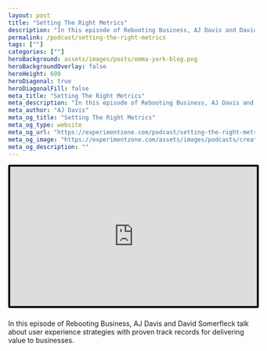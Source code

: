 ```yaml
---
layout: post
title: "Setting The Right Metrics"
description: "In this episode of Rebooting Business, AJ Davis and David Somerfleck talk about user experience strategies with proven track records for delivering value to businesses."
permalink: /podcast/setting-the-right-metrics
tags: [""]
categories: [""]
heroBackground: assets/images/posts/emma-york-blog.png
heroBackgroundOverlay: false
heroHeight: 600
heroDiagonal: true
heroDiagonalFill: false
meta_title: "Setting The Right Metrics"
meta_description: "In this episode of Rebooting Business, AJ Davis and David Somerfleck talk about user experience strategies with proven track records for delivering value to businesses."
meta_author: "AJ Davis"
meta_og_title: "Setting The Right Metrics"
meta_og_type: website
meta_og_url: "https://experimentzone.com/podcast/setting-the-right-metrics"
meta_og_image: "https://experimentzone.com/assets/images/podcasts/creativity.jpg"
meta_og_description: ""
---
```


<style>
    .video {
        border: 4px solid black;
        border-radius: 3px;
    }
    .work-summary {
        border: 0px solid black;
    }
    .iframe-container{
        position: relative;
        width: 100%;
        padding-bottom: 56.25%; 
        height: 0;
    }
    .iframe-container iframe{
        position: absolute;
        top:0;
        left: 0;
        width: 100%;
        height: 100%;
    }
</style>

<div class="mt-0 mt-md-n20 work work-summary justify-content-center iframe-container">
    <iframe class="video" src="https://www.youtube.com/embed/ES595jB1nIM" title="YouTube video player" frameborder="0" allow="accelerometer; autoplay; clipboard-write; encrypted-media; gyroscope; picture-in-picture" allowfullscreen></iframe>
</div>

<br>

In this episode of Rebooting Business, AJ Davis and David Somerfleck talk about user experience strategies with proven track records for delivering value to businesses.
